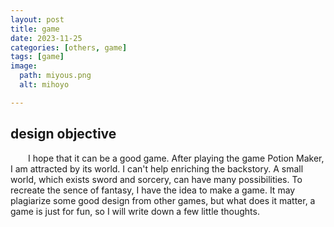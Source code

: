 ```yaml
---
layout: post
title: game
date: 2023-11-25
categories: [others, game]
tags: [game]
image:
  path: miyous.png
  alt: mihoyo

---
```


## design objective
&emsp;&emsp;I hope that it can be a good game. After playing the game Potion Maker, I am attracted by its world. I can't help enriching the backstory. A small world, which exists sword and sorcery, can have many possibilities. To recreate the sence of fantasy, I have the idea to make a game. It may plagiarize some good design from other games, but what does it matter, a game is just for fun, so I will write down a few little thoughts.

## 